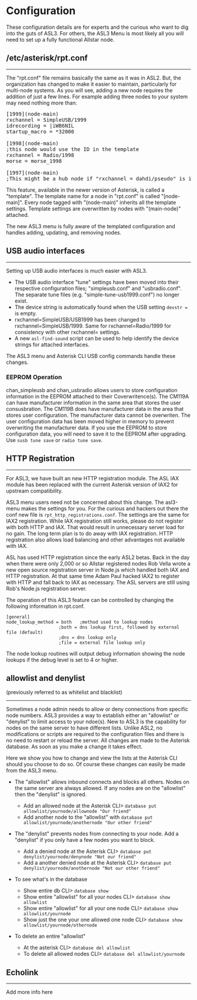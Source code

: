 # Configuration

These configuration details are for experts and the curious who want to dig into the guts of ASL3. For others, the ASL3 Menu is most likely all you will need to set up a fully functional Allstar node.


## /etc/asterisk/rpt.conf

<hr>

The "rpt.conf" file remains basically the same as it was in ASL2.  But, the organization has changed to make it easier to maintain, particularly for multi-node systems.  As you will see, adding a new node requires the addition of just a few lines.  For example adding three nodes to your system may need nothing more than:

<pre>
[1999](node-main)
rxchannel = SimpleUSB/1999
idrecording = |iWB6NIL
startup_macro = *32000

[1998](node-main)
;this node would use the ID in the template
rxchannel = Radio/1998
morse = morse_1998

[1997](node-main)
;This might be a hub node if "rxchannel = dahdi/pseudo" is in the template
</pre>

This feature, available in the newer version of Asterisk, is called a "template".  The template name for a node in "rpt.conf" is called "[node-main]".  Every node tagged with "(node-main)" inherits all the template settings.  Template settings are overwritten by nodes with "(main-node)" attached.

The new ASL3 menu is fully aware of the templated configuration and handles adding, updating, and removing nodes.


## USB audio interfaces

<hr>

Setting up USB audio interfaces is much easier with ASL3.

 - The USB audio interface "tune" settings have been moved into their respective configuration files; "simpleusb.conf" and "usbradio.conf". The separate tune files (e.g. "simple-tune-usb1999.conf") no longer exist.
 - The device string is automatically found when the USB setting `devstr =` is empty.
 - rxchannel=SimpleUSB/USB1999 has been changed to rxchannel=SimpleUSB/1999. Same for rxchannel=Radio/1999 for consistency with other rxchannel= settings.
 - A new `asl-find-sound` script can be used to help identify the device strings for attached interfaces.

The ASL3 menu and Asterisk CLI USB config commands handle these changes.

### EEPROM Operation

chan\_simpleusb and chan\_usbradio allows users to store configuration information in the EEPROM attached to their Coverwritence(s).  The CM119A can have manufacturer information in the same area that stores the user consusbration.  The CM119B does have manufacturer data in the area that stores user configuration.  The manufacturer data cannot be overwriten.  The user configuration data has been moved higher in memory to prevent overwriting the manufacturer data.  If you use the EEPROM to store configuration data, you will need to save it to the EEPROM after upgrading.  Use `susb tune save` or `radio tune save`.

## HTTP Registration

<hr>

For ASL3, we have built an new HTTP registration module. The ASL IAX module has been replaced with the current Asterisk version of IAX2 for upstream compatibility.

ASL3 menu users need not be concerned about this change. The asl3-menu makes the settings for you. For the curious and hackers out there the conf new file is `rpt_http_registrations.conf`. The settings are the same for IAX2 registration. While IAX registration still works, please do not register with both HTTP and IAX. That would result in unnecessary server load for no gain. The long term plan is to do away with IAX registration. HTTP registration also allows load balancing and other advantages not available with IAX.

ASL has used HTTP registration since the early ASL2 betas. Back in the day when there were only 2,000 or so Allstar registered nodes Rob Vella wrote a new open source registration server in Node.js which handled both IAX and HTTP registration. At that same time Adam Paul hacked IAX2 to register with HTTP and fall back to IAX as necessary. The ASL servers are still using Rob's Node.js registration server.

The operation of this ASL3 feature can be controlled by changing the following information in rpt.conf.

```
[general]
node_lookup_method = both	;method used to lookup nodes
					;both = dns lookup first, followed by external file (default)
					;dns = dns lookup only
					;file = external file lookup only
```
The node lookup routines will output debug information showing the node lookups if the debug level is set to 4 or higher.


## allowlist and denylist
(previously referred to as whitelist and blacklist)

<hr>

Sometimes a node admin needs to allow or deny connections from specific node numbers.  ASL3 provides a way to establish either an "allowlist" or "denylist" to limit access to your ndoe(s).  New to ASL3 is the capability for nodes on the same server to have different lists.  Unlike ASL2, no modifications or scripts are required to the configuration files and there is no need to restart or reload the server.  All changes are made to the Asterisk database.  As soon as you make a change it takes effect.

Here we show you how to change and view the lists at the Asterisk CLI should you choose to do so. Of course these changes can easily be made from the ASL3 menu.

 - The "allowlist" allows inbound connects and blocks all others. Nodes on the same server are always allowed. If any nodes are on the "allowlist" then the "denylist" is ignored.

   - Add an allowed node at the Asterisk CLI> `database put allowlist/yournode/allownode "Our friend"`
   - Add another node to the "allowlist" with `database put allowlist/yournode/anothernode "Our other friend"`

 - The "denylist" prevents nodes from connecting to your node. Add a "denylist" if you only have a few nodes you want to block.
   - Add a denied node at the Asterisk CLI> `database put denylist/yournode/denynode "Not our friend"`
   - Add a another denied node at the Asterisk CLI> `database put denylist/yournode/anothernode "Not our other friend"`
 - To see what's in the database
   - Show entire db CLI> `database show`
   - Show entire "allowlist" for all your nodes CLI> `database show allowlist`
   - Show entire "allowlist" for all your one node CLI> `database show allowlist/yournode`
   - Show just the one your one allowed one node CLI> `database show allowlist/yournode/othernode`
 - To delete an entire "allowlist"
   - At the asterisk CLI> `database del allowlist`
   - To delete all allowed nodes CLI> `database del allowlist/yournode`


## Echolink

<hr>

Add more info here
